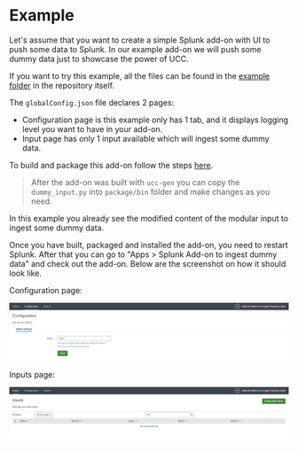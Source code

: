 # Example

Let's assume that you want to create a simple Splunk add-on with UI to push 
some data to Splunk. In our example add-on we will push some dummy data just
to showcase the power of UCC.

If you want to try this example, all the files can be found in the [example 
folder](https://github.com/splunk/addonfactory-ucc-generator/tree/main/example)
in the repository itself.

The `globalConfig.json` file declares 2 pages:

* Configuration page is this example only has 1 tab, and it displays logging level
you want to have in your add-on.
* Input page has only 1 input available which will ingest some dummy data.

To build and package this add-on follow the steps [here](../how_to_use/#steps-to-generate-the-add-on).

> After the add-on was built with `ucc-gen` you can copy the `dummy_input.py`
> into `package/bin` folder and make changes as you need.

In this example you already see the modified content of the modular input to 
ingest some dummy data.

Once you have built, packaged and installed the add-on, you need to restart 
Splunk. After that you can go to "Apps > Splunk Add-on to ingest dummy data" and 
check out the add-on. Below are the screenshot on how it should look like.

Configuration page:

![image](images/example/splunk_add_on_dummy_data_configuration.png)

Inputs page:

![image](images/example/splunk_add_on_dummy_data_inputs.png)
